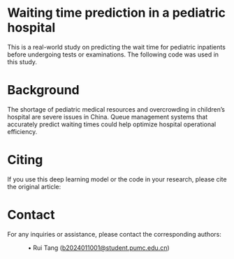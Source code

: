 # Waiting time prediction in a pediatric hospital
This is a real-world study on predicting the wait time for pediatric inpatients before undergoing tests or examinations. The following code was used in this study.
# Background
The shortage of pediatric medical resources and overcrowding in children’s hospital are severe issues in China. Queue management systems that accurately predict waiting times could help optimize hospital operational efficiency.
# Citing
If you use this deep learning model or the code in your research, please cite the original article:


# Contact
For any inquiries or assistance, please contact the corresponding authors:
     
&nbsp;&nbsp;&nbsp;&nbsp;&nbsp;&nbsp;&nbsp;&nbsp;&nbsp;&nbsp;&nbsp;&nbsp;• Rui Tang (b2024011001@student.pumc.edu.cn)
